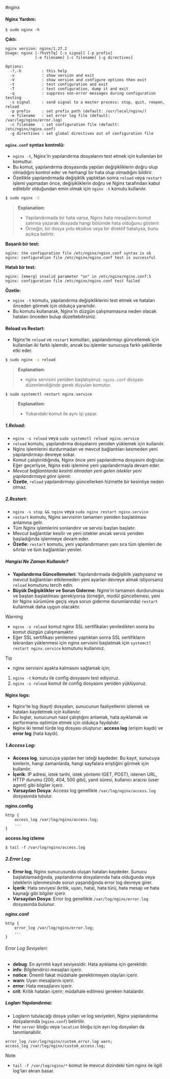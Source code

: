 #nginx 

#### Nginx Yardım:
```shell
$ sudo nginx -h
```

**Çıktı:**
```shell
nginx version: nginx/1.27.2
Usage: nginx [-?hvVtTq] [-s signal] [-p prefix]
             [-e filename] [-c filename] [-g directives]

Options:
  -?,-h         : this help
  -v            : show version and exit
  -V            : show version and configure options then exit
  -t            : test configuration and exit
  -T            : test configuration, dump it and exit
  -q            : suppress non-error messages during configuration testing
  -s signal     : send signal to a master process: stop, quit, reopen, reload
  -p prefix     : set prefix path (default: /usr/local/nginx/)
  -e filename   : set error log file (default: /var/log/nginx/error.log)
  -c filename   : set configuration file (default: /etc/nginx/nginx.conf)
  -g directives : set global directives out of configuration file
```


#### `nginx.conf` syntax kontrolü:
+ `nginx -t`, Nginx’in yapılandırma dosyalarını test etmek için kullanılan bir komuttur.
+ Bu komut, yapılandırma dosyasında yapılan değişikliklerin doğru olup olmadığını kontrol eder ve herhangi bir hata olup olmadığını bildirir.
+ Özellikle yapılandırmada değişiklik yaptıktan sonra `reload` veya `restart` işlemi yapmadan önce, değişikliklerin doğru ve Nginx tarafından kabul edilebilir olduğundan emin olmak için `nginx -t` komutu kullanılır.

```bash
$ sudo nginx -t 
```
> **Explanation:**
> + Yapılandırmada bir hata varsa, Nginx hata mesajlarını komut satırına yazarak dosyada hangi bölümde hata olduğunu gösterir.
> + Örneğin, bir dosya yolu eksikse veya bir direktif hatalıysa, bunu açıkça belirtir.

**Başarılı bir test:**
```shell
nginx: the configuration file /etc/nginx/nginx.conf syntax is ok
nginx: configuration file /etc/nginx/nginx.conf test is successful
```

**Hatalı bir test:**
```shell
nginx: [emerg] invalid parameter "on" in /etc/nginx/nginx.conf:5
nginx: configuration file /etc/nginx/nginx.conf test failed
```

**Özetle:**
+ `nginx -t` komutu, yapılandırma değişikliklerini test etmek ve hataları önceden görmek için oldukça yararlıdır.
+ Bu komutu kullanarak, Nginx’in düzgün çalışmamasına neden olacak hataları önceden bulup düzeltebilirsiniz.
#### Reload vs Restart:
+ Nginx’te `reload` ve `restart` komutları, yapılandırmayı güncellemek için kullanılan iki farklı işlemdir, ancak bu işlemler sunucuya farklı şekillerde etki eder.

```bash
$ sudo nginx -s reload
```
> **Explanation:**
> + nginx servisini yeniden başlatıyoruz. `nginx.conf` dosyası düzenlendiğinde gerek duyulan komutur.

```
$ sudo systemctl restart nginx.service
```
> **Explanation:**
> + Yukarıdaki komut ile aynı işi yapar.

##### 1.Reload:
+ `nginx -s reload` veya `sudo systemctl reload nginx.service`
+ `reload` komutu, yapılandırma dosyalarını yeniden yüklemek için kullanılır.
+ Nginx işlemlerini durdurmadan ve mevcut bağlantıları kesmeden yeni yapılandırmayı devreye sokar.
+ Komut çalıştırıldığında, Nginx önce yeni yapılandırma dosyasını doğrular. Eğer geçerliyse, Nginx eski işlemine yeni yapılandırmayla devam eder.
+ *Mevcut bağlantılarda kesinti olmadan yeni gelen istekler yeni yapılandırmaya göre işlenir.*
+ **Özetle**, `reload` yapılandırmayı güncellerken hizmette bir kesintiye neden olmaz.
##### 2.Restart:
+ `nginx -s stop && nginx` veya `sudo nginx restart nginx.service`
+ `restart` komutu, Nginx servisinin tamamen yeniden başlatılması anlamına gelir.
+ Tüm Nginx işlemlerini sonlandırır ve servisi baştan başlatır.
+ Mevcut bağlantılar kesilir ve yeni istekler ancak servis yeniden başladığında işlenmeye devam eder.
+ **Özetle:** `restart` komutu, yeni yapılandırmanın yanı sıra tüm işlemleri de sıfırlar ve tüm bağlantıları yeniler.
##### Hangisi Ne Zaman Kullanılır?
+ **Yapılandırma Güncellemeleri**: Yapılandırmada değişiklik yaptıysanız ve mevcut bağlantıları etkilemeden yeni ayarları devreye almak istiyorsanız `reload` komutunu tercih edin.
+ **Büyük Değişiklikler ve Sorun Giderme**: Nginx’in tamamen durdurulması ve baştan başlatılması gerekiyorsa (örneğin, modül güncellemesi, yeni bir Nginx sürümüne geçiş veya sorun giderme durumlarında) `restart` kullanmak daha uygun olacaktır.

> [!WARNING]
> + `nginx -s reload` komut nginx SSL sertifikaları yeniledikten sonra bu komut düzgün çalışmamaktır.
> + Eğer SSL sertifikası yenilemesi yaptıktan sonra SSL sertifikların tekrardan yüklenmesi için nginx servisini başlatmak için `systemctl restart nginx.service` komutunu kullanınız.


> [!TIP]
> + nginx servisini ayakta kalmasını sağlamak için;
> 1. `nginx -t` komutu ile config dosyasını test ediyoruz.
> 2. `nginx -s reload` komut ile config dosyasını yeniden yüklüyoruz.


#### Nginx logs:
+ Nginx'te log (kayıt) dosyaları, sunucunun faaliyetlerini izlemek ve hataları kaydetmek için kullanılır.
+ Bu loglar, sunucunun nasıl çalıştığını anlamak, hata ayıklamak ve performansı optimize etmek için oldukça faydalıdır.
+ Nginx iki temel türde log dosyası oluşturur: **access log** (erişim kaydı) ve **error log** (hata kaydı).

##### 1.Access Log:
+ **Access log**, sunucuya yapılan her isteği kaydeder. Bu kayıt, sunucuya kimlerin, hangi zamanlarda, hangi sayfalara eriştiğini görmek için kullanılır.
+ **İçerik**: IP adresi, istek tarihi, istek yöntemi (GET, POST), istenen URL, HTTP durumu (200, 404, 500 gibi), yanıt süresi, kullanıcı aracısı (user agent) gibi bilgiler içerir.
+ **Varsayılan Dosya**: Access log genellikle `/var/log/nginx/access.log` dosyasında tutulur.

**nginx.config**
```nginx
http {
    access_log /var/log/nginx/access.log;
    ...
}
```

**access.log izleme**
```shell
$ tail -f /var/log/nginx/access.log
```

##### 2.Error Log:
+ **Error log**, Nginx sunucusunda oluşan hataları kaydeder. Sunucu başlatılamadığında, yapılandırma dosyalarında hata olduğunda veya isteklerin işlenmesinde sorun yaşandığında error log devreye girer.
+ **İçerik**: Hata seviyesi (kritik, uyarı, hata), hata türü, hata mesajı ve hata kaynağı gibi bilgiler içerir.
+ **Varsayılan Dosya**: Error log genellikle `/var/log/nginx/error.log` dosyasında bulunur.

**nginx.conf**
```nginx
http {
    error_log /var/log/nginx/error.log;
    ...
}
```

###### Error Log Seviyeleri:

- **debug**: En ayrıntılı kayıt seviyesidir. Hata ayıklama için gereklidir.
- **info**: Bilgilendirici mesajları içerir.
- **notice**: Önemli fakat müdahale gerektirmeyen olayları içerir.
- **warn**: Uyarı mesajlarını içerir.
- **error**: Hata mesajlarını içerir.
- **crit**: Kritik hataları içerir; müdahale edilmesi gereken hatalardır.

##### Logları Yapılandırma:
+ Logların tutulacağı dosya yolları ve log seviyeleri, Nginx yapılandırma dosyalarında (`nginx.conf`) belirtilir.
+ Her `server` bloğu veya `location` bloğu için ayrı log dosyaları da tanımlanabilir.

```nginx
error_log /var/log/nginx/custom_error.log warn;
access_log /var/log/nginx/custom_access.log;
```


> [!NOTE]
> + `tail -f /var/log/nginx/*` komut ile mevcut dizindeki tüm nginx ile ilgili log'ları ekran basar.
